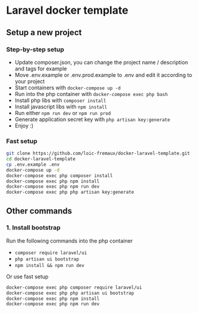 # Laravel docker template
## Setup a new project
### Step-by-step setup
- Update composer.json, you can change the project name / description and tags for example
- Move .env.example or .env.prod.example to .env and edit it according to your project
- Start containers with `docker-compose up -d`
- Run into the php container with `docker-compose exec php bash`
- Install php libs with `composer install`
- Install javascript libs with `npm install`
- Run either `npm run dev` or `npm run prod`
- Generate application secret key with `php artisan key:generate`
- Enjoy :)

### Fast setup
```bash
git clone https://github.com/loic-fremaux/docker-laravel-template.git
cd docker-laravel-template
cp .env.example .env
docker-compose up -d
docker-compose exec php composer install
docker-compose exec php npm install
docker-compose exec php npm run dev
docker-compose exec php php artisan key:generate
```

## Other commands
### 1. Install bootstrap

Run the following commands into the php container
- `composer require laravel/ui`
- `php artisan ui bootstrap`
- `npm install && npm run dev`

Or use fast setup
```bash
docker-compose exec php composer require laravel/ui
docker-compose exec php php artisan ui bootstrap
docker-compose exec php npm install
docker-compose exec php npm run dev
```
